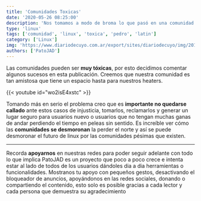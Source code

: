 ```yaml
---
title: 'Comunidades Toxicas'
date: '2020-05-26 08:25:00'
description: 'Nos tomamos a modo de broma lo que pasó en una comunidad para poder reflexionar sobre Toxicidad.'
type: 'linux'
tags: ['comunidad', 'linux', 'toxica', 'pedro', 'latin']
category: ['Linux']
img: 'https://www.diariodecuyo.com.ar/export/sites/diariodecuyo/img/2019/11/19/toxicos.jpg_2063720366.jpg'
authors: ['PatoJAD']
---
```


Las comunidades pueden ser **muy tóxicas**, por esto decidimos comentar algunos sucesos en esta publicación. Creemos que nuestra comunidad es tan amistosa que tiene un espacio hasta para nuestros heaters.

{{< youtube id="wo2isE4xstc" >}}

Tomando más en serio el problema creo que es **importante no quedarse callado** ante estos casos de injusticia, tomarlos, reclamarlos y generar un lugar seguro para usuarios nuevo o usuarios que no tengan muchas ganas de andar perdiendo el tiempo en peleas sin sentido. Es increíble ver cómo las **comunidades se desmoronan** la perder el norte y así se puede desmoronar el futuro de linux por las comunidades pésimas que existen.

---

Recorda **apoyarnos** en nuestras redes para poder seguir adelante con todo lo que implica PatoJAD es un proyecto que poco a poco crece e intenta estar al lado de todos de los usuarios dándoles dia a dia herramientas o funcionalidades. Mostranos tu apoyo con pequeños gestos, desactivando el bloqueador de anuncios, apoyándonos en las redes sociales, donando o compartiendo el contenido, esto solo es posible gracias a cada lector y cada persona que demuestra su agradecimiento
